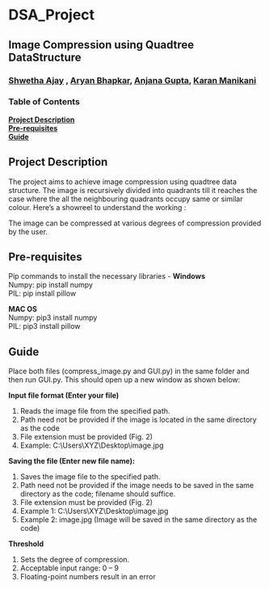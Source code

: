 # DSA_Project
## Image Compression using Quadtree DataStructure
### [Shwetha Ajay](https://www.example.com) , [Aryan Bhapkar](https://www.example.com), [Anjana Gupta](https://www.example.com), [Karan Manikani](https://www.example.com)


### Table of Contents
**[Project Description](#proj-description)**<br>
**[Pre-requisites](#pre-requisites)**<br>
**[Guide](#guide)**<br>

## Project Description
The project aims to achieve image compression using quadtree data structure. The image is recursively divided into quadrants till it reaches the case where the all the neighbouring quadrants occupy same or similar colour. 
Here’s a showreel to understand the working :

The image can be compressed at various degrees of compression provided by the user.
## Pre-requisites

Pip commands to install the necessary libraries -
**Windows**<br>
Numpy: pip install numpy<br>
PIL: pip install pillow<br>

**MAC OS**<br>
Numpy: pip3 install numpy<br>
PIL: pip3 install pillow<br>

## Guide

Place both files (compress_image.py and GUI.py) in the same folder and then run GUI.py. This should open up a new window as shown below:

**Input file format (Enter your file)**
1. Reads the image file from the specified path. 
2. Path need not be provided if the image is located in the same directory as the code 
3. File extension must be provided (Fig. 2) 
4. Example: C:\Users\XYZ\Desktop\image.jpg 

**Saving the file (Enter new file name):**
1. Saves the image file to the specified path. 
2. Path need not be provided if the image needs to be saved in the same directory as the code; filename should suffice.
3. File extension must be provided (Fig. 2) 
4. Example 1: C:\Users\XYZ\Desktop\image.jpg 
5. Example 2: image.jpg (Image will be saved in the same directory as the code) 

**Threshold**
1. Sets the degree of compression. 
2. Acceptable input range: 0 – 9 
3. Floating-point numbers result in an error